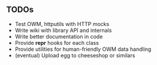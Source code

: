TODOs
-----
+ Test OWM, httputils with HTTP mocks
+ Write wiki with library API and internals
+ Write better documentation in code
+ Provide __repr__ hooks for each class
+ Provide utilities for human-friendly OWM data handling
+ (eventual) Upload egg to cheeseshop or similars
